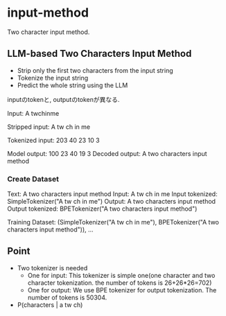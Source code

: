 # input-method
Two character input method.


## LLM-based Two Characters Input Method

- Strip only the first two characters from the input string
- Tokenize the input string
- Predict the whole string using the LLM


inputのtokenと, outputのtokenが異なる.

Input: A twchinme

Stripped input: A tw ch in me

Tokenized input: 203 40 23 10 3

Model output: 100 23 40 19 3
Decoded output: A two characters input method


### Create Dataset
Text: A two characters input method
Input: A tw ch in me
Input tokenized: SimpleTokenizer("A tw ch in me")
Output: A two characters input method
Output tokenized: BPETokenizer("A two characters input method")

Training Dataset:
(SimpleTokenizer("A tw ch in me"), BPETokenizer("A two characters input method")), ...





## Point
- Two tokenizer is needed
  - One for input: This tokenizer is simple one(one character and two character tokenization. the number of tokens is 26+26*26=702)
  - One for output: We use BPE tokenizer for output tokenization. The number of tokens is 50304.
- P(characters | a tw ch)

